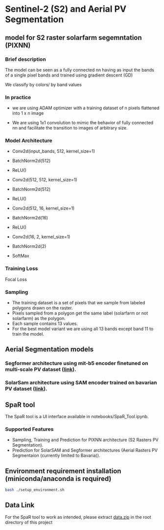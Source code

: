 #  Sentinel-2 (S2) and Aerial PV Segmentation
## model for S2 raster solarfarm segemntation (PIXNN)
### Brief description
The model can be seen as a fully connected nn having as input the bands of a single pixel bands and trained using gradient descent (GD)

We classify by colors/ by band values 


### In practice

* we are using ADAM optimizer with a training dataset of n pixels flattened into 1 x n image

* We are using 1x1 convolution to mimic the behavior of fully connected nn and facilitate the transition to images of arbitrary size. 
 

### Model Architecture

 
 

* Conv2d(input_bands, 512, kernel_size=1)

* BatchNorm2d(512)

* ReLU()
 

* Conv2d(512, 512, kernel_size=1)

* BatchNorm2d(512)

* ReLU()

 

* Conv2d(512, 16, kernel_size=1)

* BatchNorm2d(16)

* ReLU()



* Conv2d(16, 2, kernel_size=1)

* BatchNorm2d(2)
 
* SoftMax 

 
 

### Training Loss
Focal Loss 

 
 

### Sampling

* The training dataset is a set of pixels that we sample from labeled polygons drawn on the raster. 
* Pixels sampled from a polygon get the same label (solarfarm or not solarfarm) as the polygon. 
* Each sample contains 13 values.
* For the best model variant we are using all 13 bands except band 11 to train the model.

## Aerial Segmentation models
### Segformer architecture using mit-b5 encoder finetuned on multi-scale PV dataset ([link](https://huggingface.co/docs/transformers/en/model_doc/segformer)).
### SolarSam architecture using SAM encoder trained on bavarian PV dataset ([link](https://ieeexplore.ieee.org/document/10738071)).
## SpaR tool
The SpaR tool is a UI interface available in notebooks/SpaR_Tool.ipynb.
### Supported Features
* Sampling, Training and Prediction for PIXNN architecture (S2 Rasters PV Segmentation).
* Prediction for SolarSAM and Segformer architectures (Aerial Rasters PV Segmentaion (currently limited to Bavaria)).
## Environment requirement installation (miniconda/anaconda is required)
```bash
bash ./setup_environment.sh
```
## Data Link
For the SpaR tool to work as intended, please extract [data.zip](https://drive.google.com/file/d/1a3qTBY3jtcjc_LGzrPugM4NP7biVplur/view?usp=drive_link) in the root directory of this project
